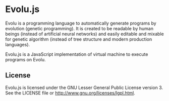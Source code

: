 # Evolu.js

Evolu is a programming language to automatically generate programs by evolution
(genetic programming). It is created to be readable by human beings (instead of
artificial neural networks) and easily editable and mixable for genetic
algorithm (instead of tree structure and modern production languages).

Evolu.js is a JavaScript implementation of virtual machine to execute programs
on Evolu.

## License

Evolu.js is licensed under the GNU Lesser General Public License version 3.
See the LICENSE file or http://www.gnu.org/licenses/lgpl.html.
